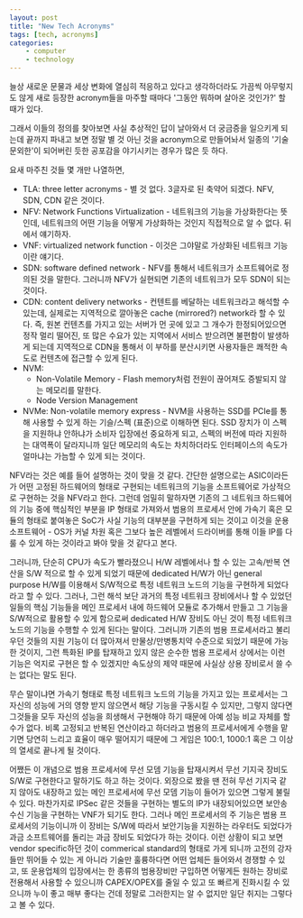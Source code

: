 ```yaml
---
layout: post
title: "New Tech Acronyms"
tags: [tech, acronyms]
categories:
    - computer
    - technology
---
```


늘상 새로운 문물과 세상 변화에 열심히 적응하고 있다고 생각하더라도 가끔씩 아무렇지도 않게 새로 등장한 acronym들을 마주할 때마다 '그동안 뭐하며 살아온 것인가?' 할 때가 있다.

그래서 이들의 정의를 찾아보면 사실 추상적인 답이 날아와서 더 궁금증을 일으키게 되는데 끝까지 파내고 보면 정말 별 것 아닌 것을 acronym으로 만들어놔서 일종의 '기술 문외한'이 되어버린 듯한 공포감을 야기시키는 경우가 많은 듯 하다.

요새 마주친 것들 몇 개만 나열하면,

- TLA: three letter acronyms - 별 것 없다. 3글자로 된 축약어 되겠다. NFV, SDN, CDN 같은 것이다.
- NFV: Network Functions Virtualization - 네트워크의 기능을 가상화한다는 뜻인데, 네트워크의 어떤 기능을 어떻게 가상화하는 것인지 직접적으로 알 수 없다. 뒤에서 얘기하자.
- VNF: virtualized network function - 이것은 그야말로 가상화된 네트워크 기능이란 얘기다.
- SDN: software defined network - NFV를 통해서 네트워크가 소프트웨어로 정의된 것을 말한다. 그러니까 NFV가 실현되면 기존의 네트워크가 모두 SDN이 되는 것이다. 
- CDN: content delivery networks - 컨텐트를 베달하는 네트워크라고 해석할 수 있는데, 실제로는 지역적으로 깔아놓은 cache (mirrored?) network라 할 수 있다. 즉, 원본 컨텐츠를 가지고 있는 서버가 먼 곳에 있고 그 개수가 한정되어있으면 정작 멀리 떨어진, 또 많은 수요가 있는 지역에서 서비스 받으려면 불편함이 발생하게 되는데 지역적으로 CDN을 통해서 이 부하를 분산시키면 사용자들은 쾌적한 속도로 컨텐츠에 접근할 수 있게 된다.
- NVM: 
    - Non-Volatile Memory - Flash memory처럼 전원이 끊어져도 증발되지 않는 메모리를 말한다. 
    - Node Version Management
- NVMe: Non-volatile memory express - NVM을 사용하는 SSD를 PCIe를 통해 사용할 수 있게 하는 기슬/스펙 (표준)으로 이해하면 된다. SSD 장치가 이 스펙을 지원하냐 안하냐가 소비자 입장에선 중요하게 되고, 스펙의 버전에 따라 지원하는 대역폭이 달라지니까 일단 메모리의 속도는 차치하더라도 인터페이스의 속도가 얼마냐는 가늠할 수 있게 되는 것이다. 

NFV라는 것은 예를 들어 설명하는 것이 맞을 것 같다. 간단한 설명으로는 ASIC이라든가 어떤 고정된 하드웨어의 형태로 구현되는 네트워크의 기능을 소프트웨어로 가상적으로 구현하는 것을 NFV라고 한다. 그런데 엄밀히 말하자면 기존의 그 네트워크 하드웨어의 기능 중에 핵심적인 부분을 IP 형태로 가져와서 범용의 프로세서 안에 가속기 혹은 모듈의 형태로 붙여놓은 SoC가 사실 기능의 대부분을 구현하게 되는 것이고 이것을 운용 소프트웨어 - OS가 커널 차원 혹은 그보다 높은 레벨에서 드라이버를 통해 이들 IP를 다룰 수 있게 하는 것이라고 봐야 맞을 것 같다고 본다. 

그러니까, 단순히 CPU가 속도가 빨라졌으니 H/W 레벨에서나 할 수 있는 고속/반복 연산을 S/W 적으로 할 수 있게 되었기 때문에 dedicated H/W가 아닌 general purpose H/W를 이용해서 S/W적으로 특정 네트워크 노드의 기능을 구현하게 되었다 라고 할 수 있다. 그러나, 그런 해석 보단 과거의 특정 네트워크 장비에서나 할 수 있었던 일들의 핵심 기능들을 메인 프로세서 내에 하드웨어 모듈로 추가해서 만들고 그 기능을 S/W적으로 활용할 수 있게 함으로써 dedicated H/W 장비도 아닌 것이 특정 네트워크 노드의 기능을 수행할 수 있게 된다는 말이다. 그러니까 기존의 범용 프로세서라고 불리우던 것들의 지원 기능이 더 많아져서 만물상/만병통치약 수준으로 되었기 때문에 가능한 것이지, 그런 특화된 IP를 탑재하고 있지 않은 순수한 범용 프로세서 상에서는 이런 기능은 억지로 구현은 할 수 있겠지만 속도상의 제약 때문에 사실상 상용 장비로서 쓸 수는 없다는 말도 된다.

무슨 말이냐면 가속기 형태로 특정 네트워크 노드의 기능을 가지고 있는 프로세서는 그 자신의 성능에 거의 영향 받지 않으면서 해당 기능을 구동시킬 수 있지만, 그렇지 않다면 그것들을 모두 자신의 성능을 희생해서 구현해야 하기 때문에 아예 성능 비교 자체를 할 수가 없다. 비록 고정되고 반복된 연산이라고 하더라고 범용의 프로세서에게 수행을 맡기면 당연히 느리고 효율이 매우 떨어지기 때문에 그 게임은 100:1, 1000:1 혹은 그 이상의 열세로 끝나게 될 것이다. 

어쨌든 이 개념으로 범용 프로세서에 무선 모뎀 기능을 탑재시켜서 무선 기지국 장비도 S/W로 구현한다고 말하기도 하고 하는 것이다. 외장으로 봤을 땐 전혀 무선 기지국 같지 않아도 내장하고 있는 메인 프로세서에 무선 모뎀 기능이 들어가 있으면 그렇게 불릴 수 있다. 마찬가지로 IPSec 같은 것들을 구현하는 별도의 IP가 내장되어있으면 보안송수신 기능을 구현하는 VNF가 되기도 한다. 그러나 메인 프로세서의 주 기능은 범용 프로세서의 기능이니까 이 장비는 S/W에 따라서 보안기능을 지원하는 라우터도 되었다가 과금 소프트웨어를 돌리는 과금 장비도 되었다가 하는 것이다. 이런 상황이 되고 보면 vendor specific하던 것이 commerical standard의 형태로 가게 되니까 고전의 강자들만 뛰어들 수 있는 게 아니라 기술만 훌륭하다면 어떤 업체든 들어와서 경쟁할 수 있고, 또 운용업체의 입장에서는 한 종류의 범용장비만 구입하면 어떻게든 원하는 장비로 전용해서 사용할 수 있으니까 CAPEX/OPEX를 줄일 수 있고 또 빠르게 진화시킬 수 있으니까 누이 좋고 매부 좋다는 건데 정말로 그러한지는 알 수 없지만 일단 취지는 그렇다고 볼 수 있다.

